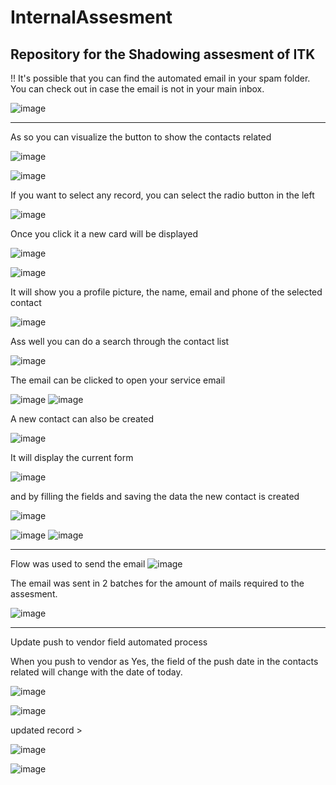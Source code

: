 # InternalAssesment
Repository for the Shadowing assesment of ITK
-----------------------------------------------------------

 !!
 It's possible that you can find the automated email in your spam folder. You can check out in case the email is not in your main inbox.
 
 
 ![image](https://user-images.githubusercontent.com/113453096/216017274-392f3630-b86e-4f05-b1b3-feb4b5ab6ea0.png)

 ---------------------------------------------------------
As so you can visualize the button to show the contacts related

![image](https://user-images.githubusercontent.com/113453096/215995003-c2ebc37f-6877-41a2-bafb-9d99ed1454c0.png)

![image](https://user-images.githubusercontent.com/113453096/215996512-3f8b8107-5fbb-4a7c-a9d5-1865666ea309.png)

If you want to select any record, you can select the radio button in the left

![image](https://user-images.githubusercontent.com/113453096/215995271-85ec2813-cf27-4e87-91e5-b452ca720d0b.png)

Once you click it a new card will be displayed

![image](https://user-images.githubusercontent.com/113453096/215995401-01ca9d7c-baf1-4e97-ade4-677db8c5d5d7.png)

![image](https://user-images.githubusercontent.com/113453096/215996659-4466c856-1856-4f66-b0ee-9a397a5144de.png)


It will show you a profile picture, the name, email and phone of the selected contact

![image](https://user-images.githubusercontent.com/113453096/215995504-572b8c34-ac8b-4558-8d0c-60bbea3dc422.png)

Ass well you can do a search through the contact list

![image](https://user-images.githubusercontent.com/113453096/215996739-7b235e79-324c-436e-bed6-95cb9065a90e.png)

The email can be clicked to open your service email

![image](https://user-images.githubusercontent.com/113453096/215996909-433e008a-25da-4537-b319-98a1733020bb.png)
![image](https://user-images.githubusercontent.com/113453096/215997032-cd764dc9-34fa-4ce2-9257-6865d4f8b359.png)

A new contact can also be created

![image](https://user-images.githubusercontent.com/113453096/215997251-6568d003-d832-426c-b409-c5baf545c598.png)
 
It will display the current form



![image](https://user-images.githubusercontent.com/113453096/215997367-d3ab3c94-809b-483c-b3b0-475c15e6d058.png)


 and by filling the fields and saving the data the new contact is created
 
 
 ![image](https://user-images.githubusercontent.com/113453096/215997866-2ccabc02-d936-4591-9003-a659b30f4da9.png)

![image](https://user-images.githubusercontent.com/113453096/215998060-5ac25531-97e4-438e-8c83-bc4a76b8a7c4.png)
![image](https://user-images.githubusercontent.com/113453096/215998128-c129366a-e448-40c7-9c2b-a31f173b716c.png)


-------------------------------
Flow was used to send the email
![image](https://user-images.githubusercontent.com/113453096/216135692-28fd6244-0a33-4f75-add3-f3edbf146796.png)

The email was sent in 2 batches for the amount of mails required to the assesment.

![image](https://user-images.githubusercontent.com/113453096/216139178-0dbf50dc-0e6d-4ce6-8faa-b3601cd21004.png)




-----------------

Update push to vendor field automated process

When you push to vendor as Yes, the field of the push date in the contacts related will change with the date of today. 

![image](https://user-images.githubusercontent.com/113453096/216164163-132090ba-b186-48a7-9e51-79f868a62be5.png)


![image](https://user-images.githubusercontent.com/113453096/216164472-78aacb2c-d2ec-4ab6-bac2-fd120a0156aa.png)


updated record >

![image](https://user-images.githubusercontent.com/113453096/216164631-92bcfa3d-dde0-4a86-8d38-b4f14bf1e11b.png)


![image](https://user-images.githubusercontent.com/113453096/216164783-cdae3658-7624-403e-b779-ae2d02b60412.png)

